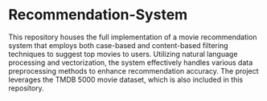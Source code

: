 # Recommendation-System



This repository houses the full implementation of a movie recommendation system that employs both case-based and content-based filtering techniques to suggest top movies to users. Utilizing natural language processing and vectorization, the system effectively handles various data preprocessing methods to enhance recommendation accuracy. The project leverages the TMDB 5000 movie dataset, which is also included in this repository.
